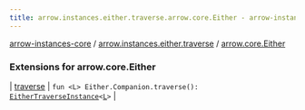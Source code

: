 ```yaml
---
title: arrow.instances.either.traverse.arrow.core.Either - arrow-instances-core
---
```


[arrow-instances-core](../../index.html) / [arrow.instances.either.traverse](../index.html) / [arrow.core.Either](./index.html)

### Extensions for arrow.core.Either

| [traverse](traverse.html) | `fun <L> Either.Companion.traverse(): `[`EitherTraverseInstance`](../../arrow.instances/-either-traverse-instance/index.html)`<`[`L`](traverse.html#L)`>` |

